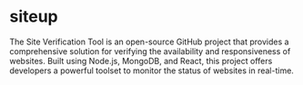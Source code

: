 # siteup
The Site Verification Tool is an open-source GitHub project that provides a comprehensive solution for verifying the availability and responsiveness of websites. Built using Node.js, MongoDB, and React, this project offers developers a powerful toolset to monitor the status of websites in real-time.
